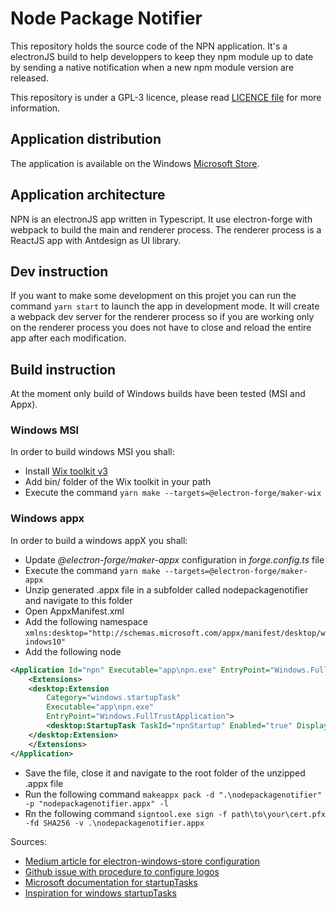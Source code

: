 # Node Package Notifier

This repository holds the source code of the NPN application. It's a electronJS build to help developpers to keep they npm module up to date by sending a native notification when a new npm module version are released.

This repository is under a GPL-3 licence, please read [LICENCE file](https://github.com/picardthibault/node-package-notifier/blob/main/LICENCE) for more information.

## Application distribution
The application is available on the Windows [Microsoft Store](ms-windows-store://pdp/?ProductId=9PJL1B4F0JM0).

## Application architecture

NPN is an electronJS app written in Typescript. It use electron-forge with webpack to build the main and renderer process. The renderer process is a ReactJS app with Antdesign as UI library.

## Dev instruction

If you want to make some development on this projet you can run the command ``yarn start`` to launch the app in development mode. It will create a webpack dev server for the renderer process so if you are working only on the renderer process you does not have to close and reload the entire app after each modification.

## Build instruction

At the moment only build of Windows builds have been tested (MSI and Appx).

### Windows MSI

In order to build windows MSI you shall:

- Install [Wix toolkit v3](https://wixtoolset.org/docs/wix3/)
- Add bin/ folder of the Wix toolkit in your path
- Execute the command ``yarn make --targets=@electron-forge/maker-wix`` 

### Windows appx

In order to build a windows appX you shall:

- Update *@electron-forge/maker-appx* configuration in *forge.config.ts* file
- Execute the command ``yarn make --targets=@electron-forge/maker-appx``
- Unzip generated .appx file in a subfolder called nodepackagenotifier and navigate to this folder
- Open AppxManifest.xml 
- Add the following namespace ``xmlns:desktop="http://schemas.microsoft.com/appx/manifest/desktop/windows10"``
- Add the following node

```xml
<Application Id="npn" Executable="app\npn.exe" EntryPoint="Windows.FullTrustApplication">
	<Extensions>
	<desktop:Extension
		Category="windows.startupTask"
		Executable="app\npn.exe"
		EntryPoint="Windows.FullTrustApplication">
		<desktop:StartupTask TaskId="npnStartup" Enabled="true" DisplayName="node-package-notifier" />
	</desktop:Extension>
	</Extensions>
</Application>
```
- Save the file, close it and navigate to the root folder of the unzipped .appx file
- Run the following command ``makeappx pack -d ".\nodepackagenotifier" -p "nodepackagenotifier.appx" -l``
- Rn the following command ``signtool.exe sign -f path\to\your\cert.pfx -fd SHA256 -v .\nodepackagenotifier.appx``

Sources: 
- [Medium article for electron-windows-store configuration](https://medium.com/@sangamrajpara/publishing-electron-app-to-windows-store-3cadeed26a32)
- [Github issue with procedure to configure logos](https://github.com/electron-userland/electron-builder/issues/987)
- [Microsoft documentation for startupTasks](https://learn.microsoft.com/en-us/uwp/schemas/appxpackage/uapmanifestschema/element-desktop-startuptasks)
- [Inspiration for windows startupTasks](https://www.npmjs.com/package/electron-winstore-auto-launch)
